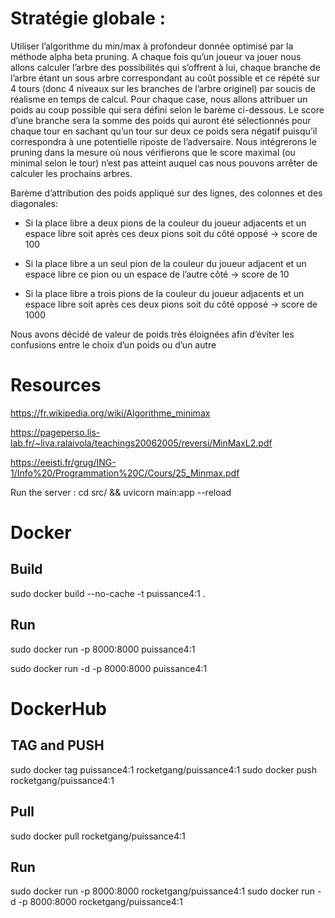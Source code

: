 # Stratégie globale :

Utiliser l’algorithme du min/max à profondeur donnée optimisé par la méthode alpha beta pruning. A chaque fois qu’un joueur va jouer nous allons calculer l’arbre des possibilités qui s’offrent à lui, chaque branche de l’arbre étant un sous arbre correspondant au coût possible et ce répété sur 4 tours (donc 4 niveaux sur les branches de l’arbre originel) par soucis de réalisme en temps de calcul. Pour chaque case, nous allons attribuer un poids au coup possible qui sera défini selon le barème ci-dessous. Le score d’une branche sera la somme des  poids qui auront été sélectionnés pour chaque tour en sachant qu’un tour sur deux ce poids sera négatif puisqu’il correspondra à une potentielle riposte de l’adversaire. Nous intégrerons le pruning dans la mesure où nous vérifierons que le score maximal (ou minimal selon le tour) n’est pas atteint auquel cas nous pouvons arrêter de calculer les prochains arbres.

Barème d’attribution des poids appliqué sur des lignes, des colonnes et des diagonales:

* Si la place libre a deux pions de la couleur du joueur adjacents et un espace libre soit après ces deux pions soit du côté opposé -> score de 100

* Si la place libre a un seul pion de la couleur du joueur adjacent et un espace libre ce pion ou un espace de l’autre côté -> score de 10

* Si la place libre a trois pions de la couleur du joueur adjacents et un espace libre soit après ces deux pions soit du côté opposé -> score de 1000

Nous avons décidé de valeur de poids très éloignées afin d’éviter les confusions entre le choix d’un poids ou d’un autre


# Resources 

https://fr.wikipedia.org/wiki/Algorithme_minimax

https://pageperso.lis-lab.fr/~liva.ralaivola/teachings20062005/reversi/MinMaxL2.pdf

https://eeisti.fr/grug/ING-1/Info%20/Programmation%20C/Cours/25_Minmax.pdf


Run the server : cd src/ && uvicorn main:app --reload

# Docker

## Build 

sudo docker build --no-cache -t puissance4:1 .

## Run

sudo docker run -p 8000:8000 puissance4:1

sudo docker run -d -p 8000:8000 puissance4:1

# DockerHub

## TAG and PUSH

sudo docker tag puissance4:1 rocketgang/puissance4:1
sudo docker push rocketgang/puissance4:1

## Pull

sudo docker pull rocketgang/puissance4:1

## Run

sudo docker run -p 8000:8000 rocketgang/puissance4:1
sudo docker run -d -p 8000:8000 rocketgang/puissance4:1
